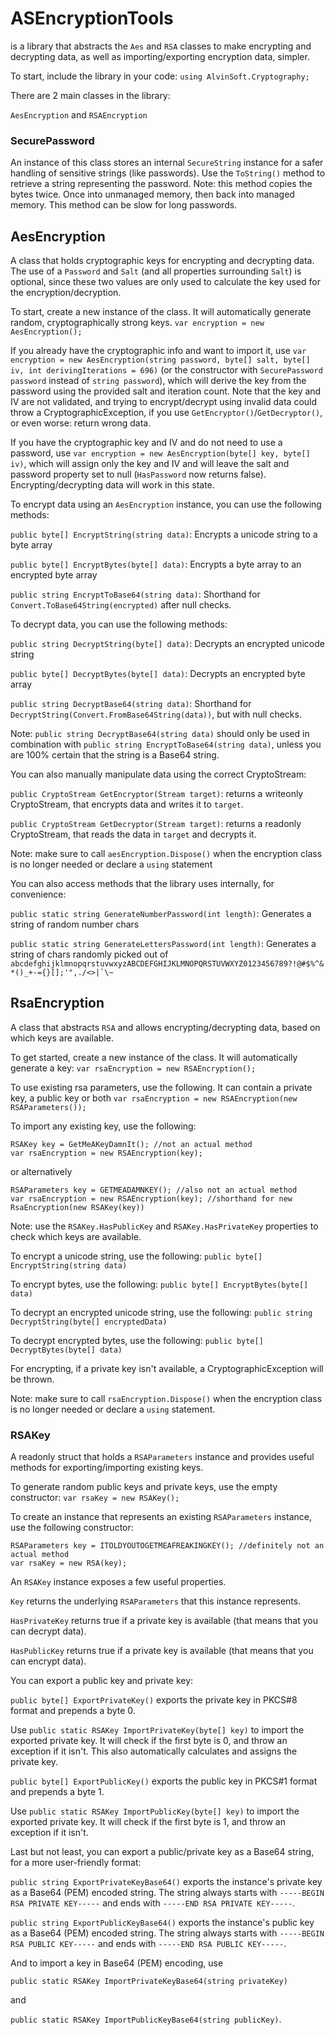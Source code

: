 # ASEncryptionTools
is a library that abstracts the ```Aes``` and ```RSA``` classes to make encrypting and decrypting data, as well as importing/exporting encryption data, simpler.

To start, include the library in your code:
```using AlvinSoft.Cryptography;```

There are 2 main classes in the library:

```AesEncryption``` and
```RSAEncryption```

### SecurePassword

An instance of this class stores an internal ```SecureString``` instance for a safer handling of sensitive strings (like passwords).
Use the ```ToString()``` method to retrieve a string representing the password. Note: this method copies the bytes twice. Once into unmanaged memory, then back into managed memory. This method can be slow for long passwords.

## AesEncryption

A class that holds cryptographic keys for encrypting and decrypting data. The use of a ```Password``` and ```Salt``` (and all properties surrounding ```Salt```) is optional, since these two values are only used to calculate the key used for the encryption/decryption.

To start, create a new instance of the class. It will automatically generate random, cryptographically strong keys.
```var encryption = new AesEncryption();```

If you already have the cryptographic info and want to import it, use ```var encryption = new AesEncryption(string password, byte[] salt, byte[] iv, int derivingIterations = 696)``` (or the constructor with ```SecurePassword password``` instead of ```string password```), which will derive the key from the password using the provided salt and iteration count. Note that the key and IV are not validated, and trying to encrypt/decrypt using invalid data could throw a CryptographicException, if you use ```GetEncryptor()```/```GetDecryptor()```, or even worse: return wrong data.

If you have the cryptographic key and IV and do not need to use a password, use ```var encryption = new AesEncryption(byte[] key, byte[] iv)```, which will assign only the key and IV and will leave the salt and password property set to null (```HasPassword``` now returns false). Encrypting/decrypting data will work in this state.


To encrypt data using an ```AesEncryption``` instance, you can use the following methods:

```public byte[] EncryptString(string data)```: Encrypts a unicode string to a byte array

```public byte[] EncryptBytes(byte[] data)```: Encrypts a byte array to an encrypted byte array

```public string EncryptToBase64(string data)```: Shorthand for ```Convert.ToBase64String(encrypted)``` after null checks.


To decrypt data, you can use the following methods:

```public string DecryptString(byte[] data)```: Decrypts an encrypted unicode string

```public byte[] DecryptBytes(byte[] data)```: Decrypts an encrypted byte array

```public string DecryptBase64(string data)```: Shorthand for ```DecryptString(Convert.FromBase64String(data))```, but with null checks.

Note: ```public string DecryptBase64(string data)``` should only be used in combination with ```public string EncryptToBase64(string data)```, unless you are 100% certain that the string is a Base64 string.


You can also manually manipulate data using the correct CryptoStream:

```public CryptoStream GetEncryptor(Stream target)```: returns a writeonly CryptoStream, that encrypts data and writes it to ```target```.

```public CryptoStream GetDecryptor(Stream target)```: returns a readonly CryptoStream, that reads the data in ```target``` and decrypts it.

Note: make sure to call ```aesEncryption.Dispose()``` when the encryption class is no longer needed or declare a ```using``` statement


You can also access methods that the library uses internally, for convenience:

```public static string GenerateNumberPassword(int length)```: Generates a string of random number chars

```public static string GenerateLettersPassword(int length)```: Generates a string of chars randomly picked out of ```abcdefghijklmnopqrstuvwxyzABCDEFGHIJKLMNOPQRSTUVWXYZ0123456789?!@#$%^&*()_+-={}[];'",./<>|`\~```

## RsaEncryption

A class that abstracts ```RSA``` and allows encrypting/decrypting data, based on which keys are available.

To get started, create a new instance of the class. It will automatically generate a key: ```var rsaEncryption = new RSAEncryption();```

To use existing rsa parameters, use the following. It can contain a private key, a public key or both ```var rsaEncryption = new RSAEncryption(new RSAParameters());```

To import any existing key, use the following:

```
RSAKey key = GetMeAKeyDamnIt(); //not an actual method
var rsaEncryption = new RSAEncryption(key);
```

or alternatively

```
RSAParameters key = GETMEADAMNKEY(); //also not an actual method
var rsaEncryption = new RSAEncryption(key); //shorthand for new RsaEncryption(new RSAKey(key))
```

Note: use the ```RSAKey.HasPublicKey``` and ```RSAKey.HasPrivateKey``` properties to check which keys are available.


To encrypt a unicode string, use the following: ```public byte[] EncryptString(string data)```

To encrypt bytes, use the following: ```public byte[] EncryptBytes(byte[] data)```


To decrypt an encrypted unicode string, use the following: ```public string DecryptString(byte[] encryptedData)```

To decrypt encrypted bytes, use the following: ```public byte[] DecryptBytes(byte[] data)```

For encrypting, if a private key isn't available, a CryptographicException will be thrown.

Note: make sure to call ```rsaEncryption.Dispose()``` when the encryption class is no longer needed or declare a ```using``` statement.

### RSAKey

A readonly struct that holds a ```RSAParameters``` instance and provides useful methods for exporting/importing existing keys.

To generate random public keys and private keys, use the empty constructor: ```var rsaKey = new RSAKey();```

To create an instance that represents an existing ```RSAParameters``` instance, use the following constructor:

```
RSAParameters key = ITOLDYOUTOGETMEAFREAKINGKEY(); //definitely not an actual method
var rsaKey = new RSA(key);
```

An ```RSAKey``` instance exposes a few useful properties.


```Key``` returns the underlying ```RSAParameters``` that this instance represents.

```HasPrivateKey``` returns true if a private key is available (that means that you can decrypt data).

```HasPublicKey``` returns true if a private key is available (that means that you can encrypt data).


You can export a public key and private key:

```public byte[] ExportPrivateKey()``` exports the private key in PKCS#8 format and prepends a byte 0.

Use ```public static RSAKey ImportPrivateKey(byte[] key)``` to import the exported private key. It will check if the first byte is 0, and throw an exception if it isn't. This also automatically calculates and assigns the private key.

```public byte[] ExportPublicKey()``` exports the public key in PKCS#1 format and prepends a byte 1.

Use ```public static RSAKey ImportPublicKey(byte[] key)``` to import the exported private key. It will check if the first byte is 1, and throw an exception if it isn't.


Last but not least, you can export a public/private key as a Base64 string, for a more user-friendly format:

```public string ExportPrivateKeyBase64()``` exports the instance's private key as a Base64 (PEM) encoded string. The string always starts with ```-----BEGIN RSA PRIVATE KEY-----``` and ends with ```-----END RSA PRIVATE KEY-----```.

```public string ExportPublicKeyBase64()``` exports the instance's public key as a Base64 (PEM) encoded string. The string always starts with ```-----BEGIN RSA PUBLIC KEY-----``` and ends with ```-----END RSA PUBLIC KEY-----```.

And to import a key in Base64 (PEM) encoding, use

```public static RSAKey ImportPrivateKeyBase64(string privateKey)```

and

```public static RSAKey ImportPublicKeyBase64(string publicKey)```.
